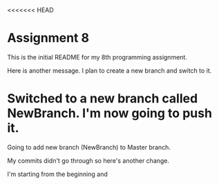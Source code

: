 <<<<<<< HEAD
# Assignment 8
This is the initial README for my 8th programming assignment.

Here is another message. I plan to create a new branch and switch to it.


Switched to a new branch called NewBranch. I'm now going to push it.
=======
Going to add new branch (NewBranch) to Master branch.

My commits didn't go through so here's another change. 

I'm starting from the beginning and 